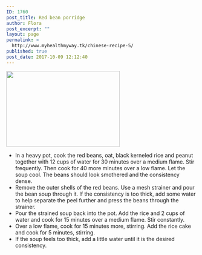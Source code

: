 ```yaml
---
ID: 1760
post_title: Red bean porridge
author: Flora
post_excerpt: ""
layout: page
permalink: >
  http://www.myhealthmyway.tk/chinese-recipe-5/
published: true
post_date: 2017-10-09 12:12:40
---
```

<img class="alignnone size-medium wp-image-1704" src="http://35.201.22.184/wp-content/uploads/2017/09/06c2bd52876c11e6b87c0242ac110003_3555w_2365h-300x200.jpg" alt="" width="300" height="200" />
<ul>
 	<li>In a heavy pot, cook the red beans, oat, black kerneled rice and peanut together with 12 cups of water for 30 minutes over a medium flame. Stir frequently. Then cook for 40 more minutes over a low flame. Let the soup cool. The beans should look smothered and the consistency dense.</li>
 	<li>Remove the outer shells of the red beans. Use a mesh strainer and pour the bean soup through it. If the consistency is too thick, add some water to help separate the peel further and press the beans through the strainer.</li>
 	<li>Pour the strained soup back into the pot. Add the rice and 2 cups of water and cook for 15 minutes over a medium flame. Stir constantly.</li>
 	<li>Over a low flame, cook for 15 minutes more, stirring. Add the rice cake and cook for 5 minutes, stirring.</li>
 	<li>If the soup feels too thick, add a little water until it is the desired consistency.</li>
</ul>
&nbsp;